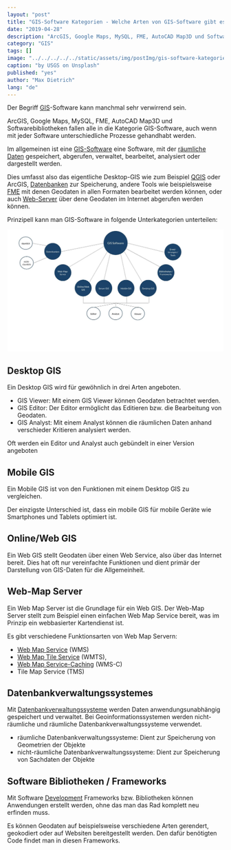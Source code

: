 ```yaml
---
layout: "post"
title: "GIS-Software Kategorien - Welche Arten von GIS-Software gibt es?"
date: "2019-04-28"
description: "ArcGIS, Google Maps, MySQL, FME, AutoCAD Map3D und Softwarebibliotheken fallen alle in die Kategorie GIS-Software, auch wenn mit jeder Software unterschiedliche Prozesse gehandhabt werden."
category: "GIS"
tags: []
image: "../../../../../static/assets/img/postImg/gis-software-kategorien.jpg"
caption: "by USGS on Unsplash"
published: "yes"
author: "Max Dietrich"
lang: "de"
---
```


Der Begriff [GIS](/gis/was-ist-gis "Was ist GIS?")-Software kann manchmal sehr verwirrend sein.

ArcGIS, Google Maps, MySQL, FME, AutoCAD Map3D und Softwarebibliotheken fallen alle in die Kategorie GIS-Software, auch wenn mit jeder Software unterschiedliche Prozesse gehandhabt werden.

Im allgemeinen ist eine [GIS-Software](/gis/gis-software-optionen "GIS-Software Optionen") eine Software, mit der [räumliche Daten](/gis/was-sind-geodaten "Was sind Geodaten?") gespeichert, abgerufen, verwaltet, bearbeitet, analysiert oder dargestellt werden.

Dies umfasst also das eigentliche Desktop-GIS wie zum Beispiel [QGIS](https://qgis.org) oder ArcGIS, [Datenbanken](/gis/geo-datenbank-optionen/ "GIS-Datenbanken") zur Speicherung, andere Tools wie beispielsweise [FME](/gis/fme-lizenz-kostenlos/ "FME-Lizenz") mit denen Geodaten in allen Formaten bearbeitet werden können, oder auch [Web-Server](/gis/web-feature-service/ "Web Feature Service") über dene Geodaten im Internet abgerufen werden können.

Prinzipell kann man GIS-Software in folgende Unterkategorien unterteilen:

![GIS-Software Kategorien](./GIS-Software.jpg "GIS-Software Kategorien")

## Desktop GIS

Ein Desktop GIS wird für gewöhnlich in drei Arten angeboten.

*   GIS Viewer: Mit einem GIS Viewer können Geodaten betrachtet werden.
*   GIS Editor: Der Editor ermöglicht das Editieren bzw. die Bearbeitung von Geodaten.
*   GIS Analyst: Mit einem Analyst können die räumlichen Daten anhand verschieder Kritieren analysiert werden.

Oft werden ein Editor und Analyst auch gebündelt in einer Version angeboten

## Mobile GIS

Ein Mobile GIS ist von den Funktionen mit einem Desktop GIS zu vergleichen.

Der einzigste Unterschied ist, dass ein mobile GIS für mobile Geräte wie Smartphones und Tablets optimiert ist.

## Online/Web GIS

Ein Web GIS stellt Geodaten über einen Web Service, also über das Internet bereit. Dies hat oft nur vereinfachte Funktionen und dient primär der Darstellung von GIS-Daten für die Allgemeinheit.

## Web-Map Server

Ein Web Map Server ist die Grundlage für ein Web GIS. Der Web-Map Server stellt zum Beispiel einen einfachen Web Map Service bereit, was im Prinzip ein webbasierter Kartendienst ist.

Es gibt verschiedene Funktionsarten von Web Map Servern:

*   [Web Map Service](https://de.wikipedia.org/wiki/Web_Map_Service) (WMS)
*   [Web Map Tile Service](https://de.wikipedia.org/wiki/Web_Map_Tile_Service "Web Map Tile Service") (WMTS),
*   [Web Map Service-Caching](https://de.wikipedia.org/wiki/Web_Map_Service-Caching "Web Map Service-Caching") (WMS-C)
*   Tile Map Service (TMS)

## Datenbankverwaltungssystemes

Mit [Datenbankverwaltungssysteme](/gis/geo-datenbank-optionen "Geo-Datenbank Optionen") werden Daten anwendungsunabhängig gespeichert und verwaltet. Bei Geoinformationssystemen werden nicht-räumliche und räumliche Datenbankverwaltungssysteme verwendet.

*   räumliche Datenbankverwaltungssysteme: Dient zur Speicherung von Geometrien der Objekte
*   nicht-räumliche Datenbankverwaltungssysteme: Dient zur Speicherung von Sachdaten der Objekte

## Software Bibliotheken / Frameworks

Mit Software [Development](/web-development/ "Web-Development") Frameworks bzw. Bibliotheken können Anwendungen erstellt werden, ohne das man das Rad komplett neu erfinden muss.

Es können Geodaten auf beispielsweise verschiedene Arten gerendert, geokodiert oder auf Websiten bereitgestellt werden. Den dafür benötigten Code findet man in diesen Frameworks.
